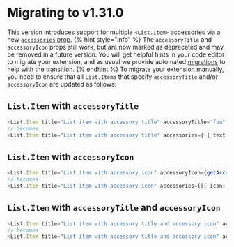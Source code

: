 # Migrating to v1.31.0

This version introduces support for multiple `<List.Item>` accessories via a new [`accessories` prop](../api-reference/user-interface/list.md#listitemaccessory). {% hint style="info" %} The `accessoryTitle` and `accessoryIcon` props still work, but are now marked as deprecated and may be removed in a future version. You will get helpful hints in your code editor to migrate your extension, and as usual we provide automated [migrations](./README.md) to help with the transition. {% endhint %} To migrate your extension manually, you need to ensure that all `List.Items` that specify `accessoryTitle` and/or `accessoryIcon` are updated as follows:

## `List.Item` with `accessoryTitle`

```typescript
<List.Item title="List item with accessory title" accessoryTitle="foo" />
// becomes
<List.Item title="List item with accessory title" accessories={[{ text: 'foo' }]}
```

## `List.Item` with `accessoryIcon`

```typescript
<List.Item title="List item with accessory icon" accessoryIcon={getAccessoryIcon()} />
// becomes
<List.Item title="List item with accessory icon" accessories={[{ icon: getAccessoryIcon() }]}
```

## `List.Item` with `accessoryTitle` and `accessoryIcon`

```typescript
<List.Item title="List item with accessory title and accessory icon" accessoryTitle="foo" accessoryIcon={getAccessoryIcon()} />
// becomes
<List.Item title="List item with accessory title and accessory icon" accessories={[{ text: "foo", icon: getAccessoryIcon() }]}
```
